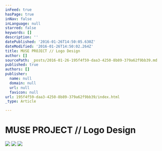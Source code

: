 ```yaml
---
inFeed: true
hasPage: true
inNav: false
inLanguage: null
starred: false
keywords: []
description: ''
datePublished: '2016-01-26T14:50:05.630Z'
dateModified: '2016-01-26T14:50:02.264Z'
title: MUSE PROJECT // Logo Design
author: []
sourcePath: _posts/2016-01-26-195f4f59-daa3-4250-8b89-379a62f9bb39.md
published: true
authors: []
publisher:
  name: null
  domain: null
  url: null
  favicon: null
url: 195f4f59-daa3-4250-8b89-379a62f9bb39/index.html
_type: Article

---
```

# MUSE PROJECT // Logo Design
![](https://the-grid-user-content.s3-us-west-2.amazonaws.com/b1ed1646-2080-4917-8d1d-73c48fe3cadd.jpg)
![](https://the-grid-user-content.s3-us-west-2.amazonaws.com/e4dce658-c45f-47ca-a0f0-ebecd46909ba.jpg)
![](https://the-grid-user-content.s3-us-west-2.amazonaws.com/af3f10f9-059a-4050-864c-f2935c1d8d27.jpg)